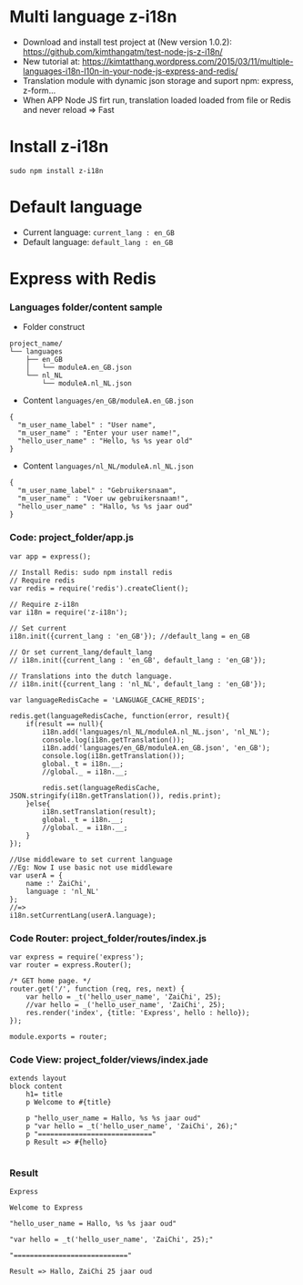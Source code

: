 # Multi language z-i18n

* Download and install test project at (New version 1.0.2): https://github.com/kimthangatm/test-node-js-z-i18n/
* New tutorial at: https://kimtatthang.wordpress.com/2015/03/11/multiple-languages-i18n-l10n-in-your-node-js-express-and-redis/
* Translation module with dynamic json storage and suport npm: express, z-form...
* When APP Node JS firt run, translation loaded loaded from file or Redis and never reload => Fast

# Install z-i18n

```
sudo npm install z-i18n
```

# Default language

* Current language: `current_lang : en_GB`
* Default language: `default_lang : en_GB`

# Express with Redis

### Languages folder/content sample

* Folder construct
```
project_name/
└── languages
    ├── en_GB
    │   └── moduleA.en_GB.json
    └── nl_NL
        └── moduleA.nl_NL.json
```

* Content `languages/en_GB/moduleA.en_GB.json`
```
{
  "m_user_name_label" : "User name",
  "m_user_name" : "Enter your user name!",
  "hello_user_name" : "Hello, %s %s year old"
}
```

* Content `languages/nl_NL/moduleA.nl_NL.json`
```
{
  "m_user_name_label" : "Gebruikersnaam",
  "m_user_name" : "Voer uw gebruikersnaam!",
  "hello_user_name" : "Hallo, %s %s jaar oud"
}
```

### Code: project_folder/app.js

```
var app = express();

// Install Redis: sudo npm install redis
// Require redis
var redis = require('redis').createClient();

// Require z-i18n
var i18n = require('z-i18n');

// Set current
i18n.init({current_lang : 'en_GB'}); //default_lang = en_GB

// Or set current_lang/default_lang
// i18n.init({current_lang : 'en_GB', default_lang : 'en_GB'});

// Translations into the dutch language.
// i18n.init({current_lang : 'nl_NL', default_lang : 'en_GB'});

var languageRedisCache = 'LANGUAGE_CACHE_REDIS';

redis.get(languageRedisCache, function(error, result){
    if(result == null){
        i18n.add('languages/nl_NL/moduleA.nl_NL.json', 'nl_NL');
        console.log(i18n.getTranslation());
        i18n.add('languages/en_GB/moduleA.en_GB.json', 'en_GB');
        console.log(i18n.getTranslation());
        global._t = i18n.__;
        //global._ = i18n.__;

        redis.set(languageRedisCache, JSON.stringify(i18n.getTranslation()), redis.print);
    }else{
        i18n.setTranslation(result);
        global._t = i18n.__;
        //global._ = i18n.__;
    }
});

//Use middleware to set current language
//Eg: Now I use basic not use middleware
var userA = {
    name :' ZaiChi',
    language : 'nl_NL'
};
//=>
i18n.setCurrentLang(userA.language);
```

### Code Router: project_folder/routes/index.js

```
var express = require('express');
var router = express.Router();

/* GET home page. */
router.get('/', function (req, res, next) {
    var hello = _t('hello_user_name', 'ZaiChi', 25);
    //var hello = _('hello_user_name', 'ZaiChi', 25);
    res.render('index', {title: 'Express', hello : hello});
});

module.exports = router;
```

### Code View: project_folder/views/index.jade
```
extends layout
block content
    h1= title
    p Welcome to #{title}

    p "hello_user_name = Hallo, %s %s jaar oud"
    p "var hello = _t('hello_user_name', 'ZaiChi', 26);"
    p "============================"
    p Result => #{hello}
  
```

### Result

```
Express

Welcome to Express

"hello_user_name = Hallo, %s %s jaar oud"

"var hello = _t('hello_user_name', 'ZaiChi', 25);"

"============================"

Result => Hallo, ZaiChi 25 jaar oud
```
